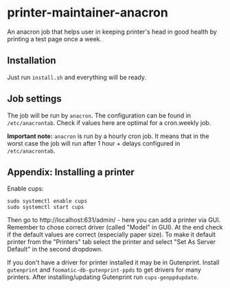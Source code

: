 # printer-maintainer-anacron
An anacron job that helps user in keeping printer's head in good health by printing a test page once a week.

## Installation
Just run `install.sh` and everything will be ready.

## Job settings
The job will be run by `anacron`. The configuration can be found in `/etc/anacrontab`. Check if values here are optimal for a cron.weekly job.

**Important note:** `anacron` is run by a hourly cron job. It means that in the worst case the job will run after 1 hour + delays configured in `/etc/anacrontab`. 

## Appendix: Installing a printer
Enable cups:
```
sudo systemctl enable cups
sudo systemctl start cups
```
Then go to http://localhost:631/admin/ - here you can add a printer via GUI. Remember to chose correct driver (called "Model" in GUI). At the end check if the default values are correct (especially paper size). To make it default printer from the "Printers" tab select the printer and select "Set As Server Default" in the second dropdown.

If you don't have a driver for printer installed it may be in Gutenprint. Install `gutenprint` and `foomatic-db-gutenprint-ppds` to get drivers for many printers. After installing/updating Gutenprint run `cups-genppdupdate`.
